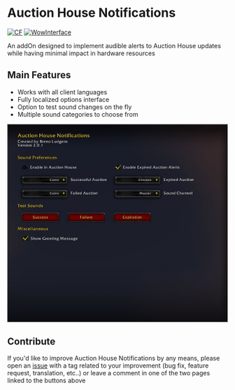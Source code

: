 # Auction House Notifications
[![CF](https://img.shields.io/badge/Download-CurseForge-orange)](https://www.curseforge.com/wow/addons/auction-house-notifications) [![WowInterface](https://img.shields.io/badge/Download-WoWInterface-blue)](https://www.wowinterface.com/downloads/info26587-AuctionHouseNotifications.html)

An addOn designed to implement audible alerts to Auction House updates while having minimal impact in hardware resources

## Main Features
* Works with all client languages
* Fully localized options interface
* Option to test sound changes on the fly
* Multiple sound categories to choose from

![Options Interface](2.0.1_Interface.jpg)

## Contribute
If you'd like to improve Auction House Notifications by any means, please open an [issue](https://github.com/BrenoLudgero/Auction_House_Notifications/issues "Issues Tab") with a tag related to your improvement (bug fix, feature request, translation, etc..) or leave a comment in one of the two pages linked to the buttons above
